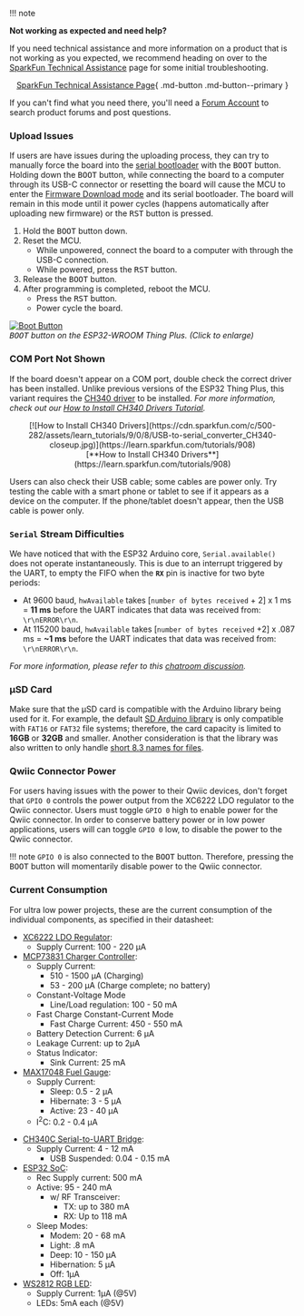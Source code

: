 !!! note
    <p><span class="glyphicon glyphicon-question-sign" aria-hidden="true"></span> <strong>Not working as expected and need help? </strong></p>
    <p>If you need technical assistance and more information on a product that is not working as you expected, we recommend heading on over to the <a href="https://www.sparkfun.com/technical_assistance">SparkFun Technical Assistance</a> page for some initial troubleshooting.</p>
    <center>
    [SparkFun Technical Assistance Page](https://www.sparkfun.com/technical_assistance){ .md-button .md-button--primary }
    </center>
    <p>If you can't find what you need there, you'll need a <a href="https://forum.sparkfun.com/ucp.php?mode=register">Forum Account</a> to search product forums and post questions.<p>


### Upload Issues
If users are have issues during the uploading process, they can try to manually force the board into the <a href="https://docs.espressif.com/projects/esptool/en/latest/esp32/advanced-topics/boot-mode-selection.html#select-bootloader-mode">serial bootloader</a> with the <kbd>BOOT</kbd> button. Holding down the <kbd>BOOT</kbd> button, while connecting the board to a computer through its USB-C connector or resetting the board will cause the MCU to enter the <a href="https://docs.espressif.com/projects/esptool/en/latest/esp32/advanced-topics/boot-mode-selection.html#manual-bootloader">Firmware Download mode</a> and its serial bootloader. The board will remain in this mode until it power cycles (happens automatically after uploading new firmware) or the <kbd>RST</kbd> button is pressed.

1. Hold the <kbd>BOOT</kbd> button down.
2. Reset the MCU.
    * While unpowered, connect the board to a computer with through the USB-C connection.
    * While powered, press the <kbd>RST</kbd> button.
3. Release the <kbd>BOOT</kbd> button.
4. After programming is completed, reboot the MCU.
    * Press the <kbd>RST</kbd> button.
    * Power cycle the board. 

[![Boot Button](https://cdn.sparkfun.com/r/350-350/assets/learn_tutorials/2/3/5/3/button_boot.jpg)](https://cdn.sparkfun.com/assets/learn_tutorials/2/3/5/3/button_boot.jpg)<br>
*<kbd>BOOT</kbd> button on the ESP32-WROOM Thing Plus. (Click to enlarge)*


### COM Port Not Shown
If the board doesn&apos;t appear on a COM port, double check the correct driver has been installed. Unlike previous versions of the ESP32 Thing Plus, this variant requires the [CH340 driver](https://www.sparkfun.com/ch340) to be installed. *For more information, check out our [How to Install CH340 Drivers Tutorial](https://www.sparkfun.com/ch340).*

<center>
[![How to Install CH340 Drivers](https://cdn.sparkfun.com/c/500-282/assets/learn_tutorials/9/0/8/USB-to-serial_converter_CH340-closeup.jpg)](https://learn.sparkfun.com/tutorials/908)<br>
[**How to Install CH340 Drivers**](https://learn.sparkfun.com/tutorials/908)
</center>

Users can also check their USB cable; some cables are power only. Try testing the cable with a smart phone or tablet to see if it appears as a device on the computer. If the phone/tablet doesn't appear, then the USB cable is power only.

### `Serial` Stream Difficulties
We have noticed that with the ESP32 Arduino core, `Serial.available()` does not operate instantaneously. This is due to an interrupt triggered by the UART, to empty the FIFO when the **`RX`** pin is inactive for two byte periods:

* At 9600 baud, `hwAvailable` takes [`number of bytes received` + 2] x 1 ms = **11 ms** before the UART indicates that data was received from: `\r\nERROR\r\n`.
* At 115200 baud, `hwAvailable` takes [`number of bytes received` +2] x .087 ms = **~1 ms** before the UART indicates that data was received from: `\r\nERROR\r\n`.

*For more information, please refer to this <a href="https://gitter.im/espressif/arduino-esp32?at=5e25d6370a1cf54144909c85">chatroom discussion</a>.*


### &micro;SD Card
Make sure that the &micro;SD card is compatible with the Arduino library being used for it.   For example, the default [SD Arduino library](https://www.arduino.cc/reference/en/libraries/sd/) is only compatible with `FAT16` or `FAT32` file systems; therefore, the card capacity is limited to **16GB** or **32GB** and smaller. Another consideration is that the library was also written to only handle [short 8.3 names for files](https://en.wikipedia.org/wiki/8.3_filename).


### Qwiic Connector Power
For users having issues with the power to their Qwiic devices, don't forget that <code>GPIO 0</code> controls the power output from the XC6222 LDO regulator to the Qwiic connector. Users must toggle <code>GPIO 0</code> high to enable power for the Qwiic connector. In order to conserve battery power or in low power applications, users will can toggle <code>GPIO 0</code> low, to disable the power to the Qwiic connector.

!!! note
    <code>GPIO 0</code> is also connected to the <kbd>BOOT</kbd> button. Therefore, pressing the <kbd>BOOT</kbd> button will momentarily disable power to the Qwiic connector.


### Current Consumption
For ultra low power projects, these are the current consumption of the individual components, as specified in their datasheet:

<div class="row">
    <div class="col-md-6">
        <ul>
            <li><a href="https://cdn.sparkfun.com/assets/0/3/b/e/f/XC6222.pdf">XC6222 LDO Regulator</a>:
                <ul>
                    <li>Supply Current: 100 - 220 &micro;A</li>
                </ul>
            </li>
            <li><a href="https://cdn.sparkfun.com/assets/1/c/4/2/3/MCP73831.pdf">MCP73831 Charger Controller</a>:
                <ul>
                    <li>Supply Current:
                        <ul>
                            <li>510 - 1500 &micro;A (Charging)</li>
                            <li>53 - 200 &micro;A (Charge complete; no battery)</li>
                        </ul>
                    </li>
                    <li>Constant-Voltage Mode
                        <ul>
                            <li>Line/Load regulation: 100 - 50 mA</li>
                        </ul>
                    </li>
                    <li>Fast Charge Constant-Current Mode
                        <ul>
                            <li>Fast Charge Current: 450 - 550 mA</li>
                        </ul>
                    </li>
                    <li>Battery Detection Current: 6 &micro;A</li>
                    <li>Leakage Current: up to 2&micro;A</li>
                    <li>Status Indicator:
                        <ul>
                            <li>Sink Current: 25 mA</li>
                        </ul>
                    </li>
                </ul>
            </li>
            <li><a href="https://cdn.sparkfun.com/assets/b/b/2/c/b/MAX17048.pdf">MAX17048 Fuel Gauge</a>:
                <ul>
                    <li>Supply Current:
                        <ul>
                            <li>Sleep: 0.5 - 2 &micro;A</li>
                            <li>Hibernate: 3 - 5 &micro;A</li>
                            <li>Active: 23 - 40 &micro;A</li>
                        </ul>
                    </li>
                    <li>I<sup>2</sup>C: 0.2 - 0.4 &micro;A</li>
                </ul>
            </li>
        </ul>
    </div>
    <div class="col-md-6">
        <ul>
            <li><a href="https://cdn.sparkfun.com/assets/5/0/a/8/5/CH340DS1.PDF">CH340C Serial-to-UART Bridge</a>:
                <ul>
                    <li>Supply Current: 4 - 12 mA
                        <ul>
                            <li>USB Suspended: 0.04 - 0.15 mA</li>
                        </ul>
                    </li>
                </ul>
            </li>
            <li><a href="https://cdn.sparkfun.com/assets/a/1/8/4/4/esp32_soc_datasheet_en.pdf">ESP32 SoC</a>:
                <ul>
                    <li>Rec Supply current: 500 mA</li>
                    <li>Active: 95 - 240 mA
                        <ul>
                            <li>w/ RF Transceiver:
                                <ul>
                                    <li>TX: up to 380 mA</li>
                                    <li>RX: Up to 118 mA</li>
                                </ul>
                            </li>
                        </ul>
                    </li>
                    <li>Sleep Modes:
                        <ul>
                            <li>Modem: 20 - 68 mA</li>
                            <li>Light: .8 mA</li>
                            <li>Deep: 10 - 150 &micro;A</li>
                            <li>Hibernation: 5 &micro;A</li>
                            <li>Off: 1&micro;A</li>
                        </ul>
                    </li>
                </ul>
            </li>
            <li><a href="https://cdn.sparkfun.com/assets/7/0/3/c/9/WS2812C-2020.pdf">WS2812 RGB LED</a>:
                <ul>
                    <li>Supply Current: 1&micro;A (@5V)</li>
                    <li>LEDs: 5mA each (@5V)</li>
                </ul>
            </li>
        </ul>
    </div>
</div>